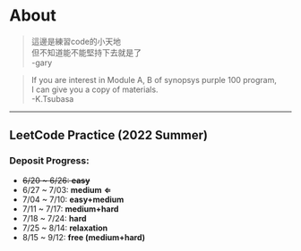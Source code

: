 # About  

>這邊是練習code的小天地  
>但不知道能不能堅持下去就是了  
> -gary  

>If you are interest in Module A, B of synopsys purple 100 program,  
>I can give you a copy of materials.  
>-K.Tsubasa
 
---
## LeetCode Practice (2022 Summer)
### Deposit Progress:
* ~~6/20 ~ 6/26: **easy**~~
* 6/27 ~ 7/03: **medium** **&lArr;**
* 7/04 ~ 7/10: **easy+medium**
* 7/11 ~ 7/17: **medium+hard**
* 7/18 ~ 7/24: **hard**
* 7/25 ~ 8/14: **relaxation**
* 8/15 ~ 9/12: **free (medium+hard)**

